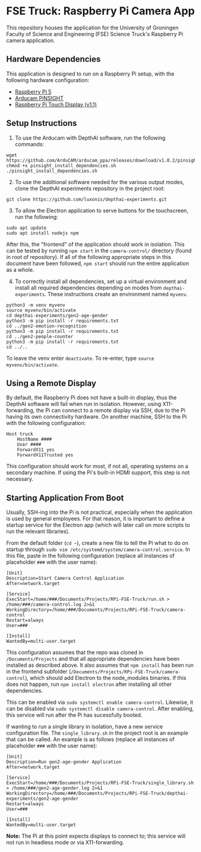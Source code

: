 # FSE Truck: Raspberry Pi Camera App

This repository houses the application for the University of Groningen Faculty of Science and Engineering (FSE) Science Truck's Raspberry Pi camera application.

## Hardware Dependencies

This application is designed to run on a Raspberry Pi setup, with the following hardware configuration:

- [Raspberry Pi 5](https://www.raspberrypi.com/documentation/)
- [Arducam PiNSIGHT](https://docs.arducam.com/Raspberry-Pi-Camera/Arducam-PiVistation/Vision-AI-Kit/Arducam-PiNSight/)
- [Raspberry Pi Touch Display (v1.1)](https://www.raspberrypi.com/documentation/accessories/display.html)

## Setup Instructions

1. To use the Arducam with DepthAI software, run the following commands:

```
wget https://github.com/ArduCAM/arducam_ppa/releases/download/v1.0.2/pinsight_install_dependencies.sh
chmod +x pinsight_install_dependencies.sh
./pinsight_install_dependencies.sh
```

2. To use the additional software needed for the various output modes, clone the DepthAI experiments repository in the project root:
```
git clone https://github.com/luxonis/depthai-experiments.git
```

3. To allow the Electron application to serve buttons for the touchscreen, run the following:
```
sudo apt update
sudo apt install nodejs npm
```

After this, the "frontend" of the application should work in isolation. This can be tested by running `npm start` in the `camera-control/` directory (found in root of repository). If all of the following appropriate steps in this document have been followed, `npm start` should run the entire application as a whole.

4. To correctly install all dependencies, set up a virtual environment and install all required dependencies depending on modes from `depthai-experiments`. These instructions create an environment named `myvenv`.
```
python3 -m venv myvenv
source myvenv/bin/activate
cd depthai-experiments/gen2-age-gender
python3 -m pip install -r requirements.txt
cd ../gen2-emotion-recognition
python3 -m pip install -r requirements.txt
cd ../gen2-people-counter
python3 -m pip install -r requirements.txt
cd ../..
```

To leave the venv enter `deactivate`. To re-enter, type `source myvenv/bin/activate`.

## Using a Remote Display

By default, the Raspberry Pi does not have a built-in display, thus the DepthAI software will fail when run in isolation. However, using X11-forwarding, the Pi can connect to a remote display via SSH, due to the Pi having its own connectivity hardware. On another machine, SSH to the Pi with the following configuration:

```
Host truck
    HostName ####
    User ####
    ForwardX11 yes
    ForwardX11Trusted yes
```

This configuration should work for most, if not all, operating systems on a secondary machine. If using the Pi's built-in HDMI support, this step is not necessary.

## Starting Application From Boot

Usually, SSH-ing into the Pi is not practical, especially when the application is used by general employees. For that reason, it is important to define a startup service for the Electron app (which will later call on more scripts to run the relevant libraries).

From the default folder (`cd ~`), create a new file to tell the Pi what to do on startup through `sudo vim /etc/systemd/system/camera-control.service`. In this file, paste in the following configuration (replace all instances of placeholder `###` with the user name):

```
[Unit]
Description=Start Camera Control Application
After=network.target

[Service]
ExecStart=/home/###/Documents/Projects/RPi-FSE-Truck/run.sh > /home/###/camera-control.log 2>&1
WorkingDirectory=/home/###/Documents/Projects/RPi-FSE-Truck/camera-control
Restart=always
User=###

[Install]
WantedBy=multi-user.target

```

This configuration assumes that the repo was cloned in `/Documents/Projects` and that all appropriate dependencies have been installed as described above. It also assumes that `npm install` has been run in the frontend subfolder (`/Documents/Projects/RPi-FSE-Truck/camera-control`), which should add Electron to the node_modules binaries. If this does not happen, run `npm install electron` after installing all other dependencies.

This can be enabled via `sudo systemctl enable camera-control`. Likewise, it can be disabled via `sudo systemctl disable camera-control`. After enabling, this service will run after the Pi has sucessfully booted.

If wanting to run a single library in isolation, have a new service configuration file. The `single_library.sh` in the project root is an example that can be called. An example is as follows (replace all instances of placeholder `###` with the user name):

```
[Unit]
Description=Run gen2-age-gender Application
After=network.target

[Service]
ExecStart=/home/###/Documents/Projects/RPi-FSE-Truck/single_library.sh > /home/###/gen2-age-gender.log 2>&1
WorkingDirectory=/home/###/Documents/Projects/RPi-FSE-Truck/depthai-experiments/gen2-age-gender
Restart=always
User=###

[Install]
WantedBy=multi-user.target

```

**Note:** The Pi at this point expects displays to connect to; this service will not run in headless mode or via X11-forwarding.
